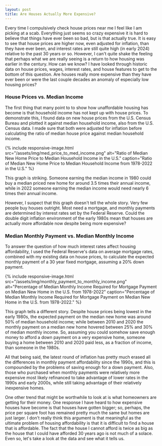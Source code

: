 ```yaml
---
layout: post
title: Are Houses Actually More Expensive?
---
```


Every time I compulsively check house prices near me I feel like I am picking at a scab. Everything just seems so crazy expensive it is hard to believe that things have ever been so bad, but is that actually true. It is easy to see that house prices are higher now, even adjusted for inflation, than they have ever been, and interest rates are still quite high (in early 2024) relative to the past 30 years or so. However, I can't quite shake the feeling that perhaps what we are really seeing is a return to how housing was earlier in the century. How can we know? I have looked through historic data on house prices, wages, interest rates, and house features to get to the bottom of this question. Are houses really more expensive than they have ever been or were the last couple decades an anomaly of especially low housing prices?

### House Prices vs. Median Income

The first thing that many point to to show how unaffordable housing has become is that household income has not kept up with house prices. To demonstrate this, I found data on new house prices from the U.S. Census Bureau and plotted it against median household income, also from the U.S. Census data. I made sure that both were adjusted for inflation before calculating the ratio of median house price against median household income.

{% include responsive-image.html src="/assets/img/med_price_to_med_income.png" alt="Ratio of Median New Home Price to Median Household Income in the U.S." caption="Ratio of Median New Home Price to Median Household Income from 1978-2022 in the U.S." %}

This graph is striking. Someone earning the median income in 1980 could buy a median priced new home for around 3.5 times their annual income, while in 2022 someone earning the median income would need nearly 6 times their annual income.

However, I suspect that this graph doesn't tell the whole story. Very few people buy houses outright. Most need a mortgage, and monthly payments are determined by interest rates set by the Federal Reserve. Could the double digit inflation environment of the early 1980s mean that houses are actually more affordable now despite being more expensive?

### Median Monthly Payment vs. Median Monthly Income

To answer the question of how much interest rates affect housing affordability, I used the Federal Reserve's data on average mortgage rates, combined with my existing data on house prices, to calculate the expected monthly payment of a 30 year fixed mortgage, assuming a 20% down payment. 

{% include responsive-image.html src="/assets/img/monthly_payment_to_monthly_income.png" alt="Percentage of Median Monthly Income Required for Mortgage Payment on Median New Home in the U.S. from 1978-2022" caption="Percentage of Median Monthly Income Required for Mortgage Payment on Median New Home in the U.S. from 1978-2022." %}

This graph tells a different story. Despite house prices being lowest in the early 1980s, the expected payment on the median new home was around 50% of median household income; while between 2010 and 2020 the monthly payment on a median new home hovered between 25% and 30% of median monthly income. So, assuming you could somehow save enough money to afford a down payment on a very expensive home, someone buying a home between 2010 and 2020 paid less, as a fraction of income, than someone in the 1980s. 

All that being said, the latest round of inflation has pretty much erased all the differences in monthly payment affordability since the 1990s, and this is compounded by the problems of saving enough for a down payment. Also, those who purchased when monthly payments were relatively more expensive most likely refinanced to take advantage of lower rates in the 1990s and early 2000s, while still taking advantage of their relatively inexpensive homes. 

One other trend that might be worthwhile to look at is what homeowners are getting for their money. One response I have heard to how expensive houses have become is that houses have gotten bigger; so, perhaps, the price per square foot has remained pretty much the same but homes are just larger. I don't really think this argument is that meaningful as the ultimate problem of housing affordability is that it is difficult to find a house that is affordable. The fact that the house I cannot afford is twice as big as the house that I could have afforded 30 years ago is not much of a solace. Even so, let's take a look at the data and see what it tells us. 
